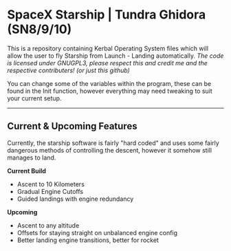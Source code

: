 # SpaceX Starship | Tundra Ghidora (SN8/9/10)

This is a repository containing Kerbal Operating System files which will allow the user to fly Starship from Launch - Landing automatically.
*The code is licensed under GNUGPL3, please respect this and credit me and the respective contributers! (or just this github)*

You can change some of the variables within the program, these can be found in the Init function, however everything may need tweaking to suit your current setup.

***

## Current & Upcoming Features

Currently, the starship software is fairly "hard coded" and uses some fairly dangerous methods of controlling the descent, however it somehow still manages to land.

__Current Build__
- Ascent to 10 Kilometers 
- Gradual Engine Cutoffs
- Guided landings with engine redundancy

__Upcoming__
- Ascent to any altitude
- Offsets for staying straight on unbalanced engine config
- Better landing engine transitions, better for rocket
